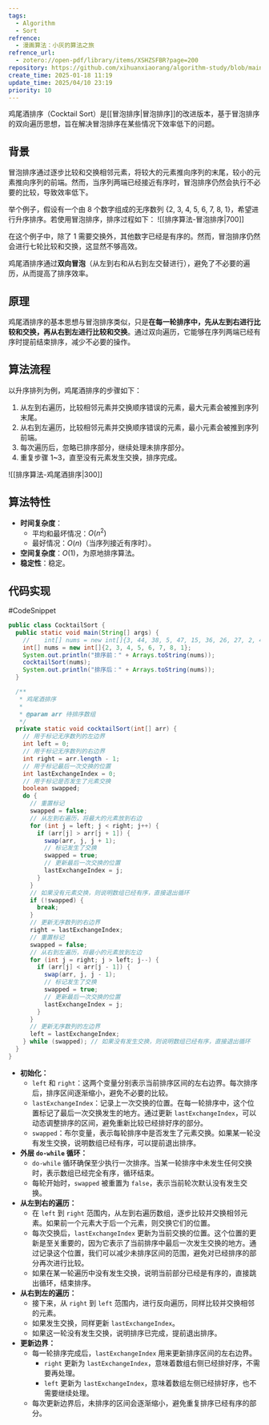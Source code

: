 ```yaml
---
tags:
  - Algorithm
  - Sort
refrence:
  - 漫画算法：小灰的算法之旅
refrence_url:
  - zotero://open-pdf/library/items/XSHZSFBR?page=200
repository: https://github.com/xihuanxiaorang/algorithm-study/blob/main/sorting-algorithm/src/main/java/fun/xiaorang/study/algorithm/sorting/CocktailSort.java
create_time: 2025-01-18 11:19
update_time: 2025/04/10 23:19
priority: 10
---
```


鸡尾酒排序（Cocktail Sort）是[[冒泡排序|冒泡排序]]的改进版本，基于冒泡排序的双向遍历思想，旨在解决冒泡排序在某些情况下效率低下的问题。

## 背景

冒泡排序通过逐步比较和交换相邻元素，将较大的元素推向序列的末尾，较小的元素推向序列的前端。然而，当序列两端已经接近有序时，冒泡排序仍然会执行不必要的比较，导致效率低下。

举个例子，假设有一个由 8 个数字组成的无序数列 {2, 3, 4, 5, 6, 7, 8, 1}，希望进行升序排序。若使用冒泡排序，排序过程如下：
![[排序算法-冒泡排序|700]]

在这个例子中，除了 1 需要交换外，其他数字已经是有序的。然而，冒泡排序仍然会进行七轮比较和交换，这显然不够高效。

鸡尾酒排序通过**双向冒泡**（从左到右和从右到左交替进行），避免了不必要的遍历，从而提高了排序效率。

## 原理

鸡尾酒排序的基本思想与冒泡排序类似，只是**在每一轮排序中，先从左到右进行比较和交换，再从右到左进行比较和交换**。通过双向遍历，它能够在序列两端已经有序时提前结束排序，减少不必要的操作。

## 算法流程

以升序排列为例，鸡尾酒排序的步骤如下：

1. 从左到右遍历，比较相邻元素并交换顺序错误的元素，最大元素会被推到序列末尾。
2. 从右到左遍历，比较相邻元素并交换顺序错误的元素，最小元素会被推到序列前端。
3. 每次遍历后，忽略已排序部分，继续处理未排序部分。
4. 重复步骤 1~3，直至没有元素发生交换，排序完成。

![[排序算法-鸡尾酒排序|300]]

## 算法特性

- **时间复杂度**：
    - 平均和最坏情况：$O(n^2)$
    - 最好情况：$O(n)$（当序列接近有序时）。
- **空间复杂度**：$O(1)$，为原地排序算法。
- **稳定性**：稳定。

## 代码实现

#CodeSnippet

```java
public class CocktailSort {
  public static void main(String[] args) {
    //    int[] nums = new int[]{3, 44, 38, 5, 47, 15, 36, 26, 27, 2, 46, 4, 19, 50, 48};
    int[] nums = new int[]{2, 3, 4, 5, 6, 7, 8, 1};
    System.out.println("排序前：" + Arrays.toString(nums));
    cocktailSort(nums);
    System.out.println("排序后：" + Arrays.toString(nums));
  }

  /**
   * 鸡尾酒排序
   *
   * @param arr 待排序数组
   */
  private static void cocktailSort(int[] arr) {
    // 用于标记无序数列的左边界
    int left = 0;
    // 用于标记无序数列的右边界
    int right = arr.length - 1;
    // 用于标记最后一次交换的位置
    int lastExchangeIndex = 0;
    // 用于标记是否发生了元素交换
    boolean swapped;
    do {
      // 重置标记
      swapped = false;
      // 从左到右遍历，将最大的元素放到右边
      for (int j = left; j < right; j++) {
        if (arr[j] > arr[j + 1]) {
          swap(arr, j, j + 1);
          // 标记发生了交换
          swapped = true;
          // 更新最后一次交换的位置
          lastExchangeIndex = j;
        }
      }
      // 如果没有元素交换，则说明数组已经有序，直接退出循环
      if (!swapped) {
        break;
      }
      // 更新无序数列的右边界
      right = lastExchangeIndex;
      // 重置标记
      swapped = false;
      // 从右到左遍历，将最小的元素放到左边
      for (int j = right; j > left; j--) {
        if (arr[j] < arr[j - 1]) {
          swap(arr, j, j - 1);
          // 标记发生了交换
          swapped = true;
          // 更新最后一次交换的位置
          lastExchangeIndex = j;
        }
      }
      // 更新无序数列的左边界
      left = lastExchangeIndex;
    } while (swapped); // 如果没有发生交换，则说明数组已经有序，直接退出循环
  }
}
```

- **初始化：**
	- `left` 和 `right`：这两个变量分别表示当前排序区间的左右边界。每次排序后，排序区间逐渐缩小，避免不必要的比较。
	- `lastExchangeIndex`：记录上一次交换的位置。在每一轮排序中，这个位置标记了最后一次交换发生的地方。通过更新 `lastExchangeIndex`，可以动态调整排序的区间，避免重新比较已经排好序的部分。
	- `swapped`：布尔变量，表示每轮排序中是否发生了元素交换。如果某一轮没有发生交换，说明数组已经有序，可以提前退出排序。
- **外层 `do-while` 循环：**
	- `do-while` 循环确保至少执行一次排序。当某一轮排序中未发生任何交换时，表示数组已经完全有序，循环结束。
	- 每轮开始时，`swapped` 被重置为 `false`，表示当前轮次默认没有发生交换。
- **从左到右的遍历：**
	- 在 `left` 到 `right` 范围内，从左到右遍历数组，逐步比较并交换相邻元素。如果前一个元素大于后一个元素，则交换它们的位置。
	- 每次交换后，`lastExchangeIndex` 更新为当前交换的位置。这个位置的更新是至关重要的，因为它表示了当前排序中最后一次发生交换的地方。通过记录这个位置，我们可以减少未排序区间的范围，避免对已经排序的部分再次进行比较。
	- 如果在某一轮遍历中没有发生交换，说明当前部分已经是有序的，直接跳出循环，结束排序。
- **从右到左的遍历：**
	- 接下来，从 `right` 到 `left` 范围内，进行反向遍历，同样比较并交换相邻的元素。
	- 如果发生交换，同样更新 `lastExchangeIndex`。
	- 如果这一轮没有发生交换，说明排序已完成，提前退出排序。
- **更新边界：**
    - 每一轮排序完成后，`lastExchangeIndex` 用来更新排序区间的左右边界。
        - `right` 更新为 `lastExchangeIndex`，意味着数组右侧已经排好序，不需要再处理。
        - `left` 更新为 `lastExchangeIndex`，意味着数组左侧已经排好序，也不需要继续处理。
    - 每次更新边界后，未排序的区间会逐渐缩小，避免重复排序已经有序的部分。
